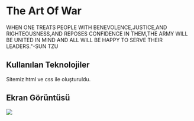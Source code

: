 <h1>The Art Of War</h1>

WHEN ONE TREATS PEOPLE WITH BENEVOLENCE,JUSTICE,AND RIGHTEOUSNESS,AND REPOSES CONFIDENCE IN THEM,THE ARMY WILL BE UNITED IN MIND AND ALL WILL BE HAPPY TO SERVE THEIR LEADERS."-SUN TZU

<h2>Kullanılan Teknolojiler</h2>

Sitemiz html ve css ile oluşturuldu.

<h2>Ekran Görüntüsü</h2>

![](ekran0.gif)

